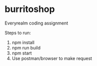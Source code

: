 # burritoshop
Everyrealm coding assignment

Steps to run:
1. npm install
2. npm run build
3. npm start
4. Use postman/browser to make request